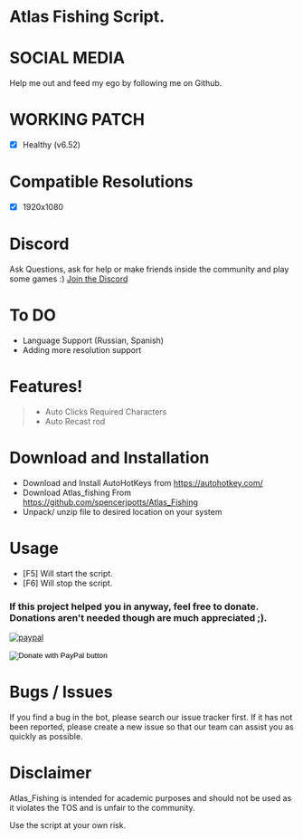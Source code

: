 # Atlas Fishing Script.

# SOCIAL MEDIA
Help me out and feed my ego by following me on Github.

# WORKING PATCH
- [x] Healthy (v6.52)

# Compatible Resolutions
- [x] 1920x1080

# Discord
 Ask Questions, ask for help or make friends inside the community and play some games :)
 [Join the Discord](https://discord.gg/262RFta)

# To DO
- Language Support (Russian, Spanish)
- Adding more resolution support

# Features!
  > - Auto Clicks Required Characters
  > - Auto Recast rod

# Download and Installation
- Download and Install AutoHotKeys from https://autohotkey.com/
- Download Atlas_fishing From https://github.com/spencerjpotts/Atlas_Fishing
- Unpack/ unzip file to desired location on your system


# Usage
- [F5] Will start the script.
- [F6] Will stop the script.

### If this project helped you in anyway, feel free to donate. Donations aren't needed though are much appreciated ;).
[![paypal](https://www.paypalobjects.com/en_AU/i/btn/btn_donateCC_LG.gif)](https://www.paypal.com/cgi-bin/webscr?cmd=_donations&hosted_button_id=NUM5LS6HQ5CCQ)

<div>
<form action="https://www.paypal.com/cgi-bin/webscr" method="post" target="_top">
<input type="hidden" name="cmd" value="_donations" />
<input type="hidden" name="business" value="NUM5LS6HQ5CCQ" />
<input type="hidden" name="currency_code" value="AUD" />
<input type="image" src="https://www.paypalobjects.com/en_AU/i/btn/btn_donateCC_LG.gif" border="0" name="submit" title="PayPal - The safer, easier way to pay online!" alt="Donate with PayPal button" />
<img alt="" border="0" src="https://www.paypal.com/en_AU/i/scr/pixel.gif" width="1" height="1" />
</form>
</div>

# Bugs / Issues
If you find a bug in the bot, please search our issue tracker first. If it has not been reported, please create a new issue so that our team can assist you as quickly as possible.

# Disclaimer
Atlas_Fishing is intended for academic purposes and should not be used as it violates the TOS and is unfair to the community.

Use the script at your own risk.
